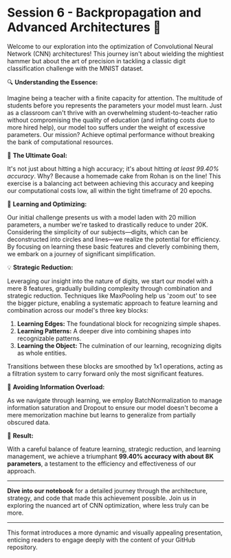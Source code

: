 # Session 6 - Backpropagation and Advanced Architectures 🚀

Welcome to our exploration into the optimization of Convolutional Neural Network (CNN) architectures! This journey isn't about wielding the mightiest hammer but about the art of precision in tackling a classic digit classification challenge with the MNIST dataset.

🔍 **Understanding the Essence:**

Imagine being a teacher with a finite capacity for attention. The multitude of students before you represents the parameters your model must learn. Just as a classroom can't thrive with an overwhelming student-to-teacher ratio without compromising the quality of education (and inflating costs due to more hired help), our model too suffers under the weight of excessive parameters. Our mission? Achieve optimal performance without breaking the bank of computational resources.

🎯 **The Ultimate Goal:**

It's not just about hitting a high accuracy; it's about hitting *at least 99.40% accuracy*. Why? Because a homemade cake from Rohan is on the line! This exercise is a balancing act between achieving this accuracy and keeping our computational costs low, all within the tight timeframe of 20 epochs.

🧠 **Learning and Optimizing:**

Our initial challenge presents us with a model laden with 20 million parameters, a number we're tasked to drastically reduce to under 20K. Considering the simplicity of our subjects—digits, which can be deconstructed into circles and lines—we realize the potential for efficiency. By focusing on learning these basic features and cleverly combining them, we embark on a journey of significant simplification.

💡 **Strategic Reduction:**

Leveraging our insight into the nature of digits, we start our model with a mere 8 features, gradually building complexity through combination and strategic reduction. Techniques like MaxPooling help us 'zoom out' to see the bigger picture, enabling a systematic approach to feature learning and combination across our model's three key blocks:

1. **Learning Edges:** The foundational block for recognizing simple shapes.
2. **Learning Patterns:** A deeper dive into combining shapes into recognizable patterns.
3. **Learning the Object:** The culmination of our learning, recognizing digits as whole entities.

Transitions between these blocks are smoothed by 1x1 operations, acting as a filtration system to carry forward only the most significant features.

🔄 **Avoiding Information Overload:**

As we navigate through learning, we employ BatchNormalization to manage information saturation and Dropout to ensure our model doesn't become a mere memorization machine but learns to generalize from partially obscured data.

🏁 **Result:**

With a careful balance of feature learning, strategic reduction, and learning management, we achieve a triumphant **99.40% accuracy with about 8K parameters**, a testament to the efficiency and effectiveness of our approach.

---

**Dive into our notebook** for a detailed journey through the architecture, strategy, and code that made this achievement possible. Join us in exploring the nuanced art of CNN optimization, where less truly can be more.

---

This format introduces a more dynamic and visually appealing presentation, enticing readers to engage deeply with the content of your GitHub repository.